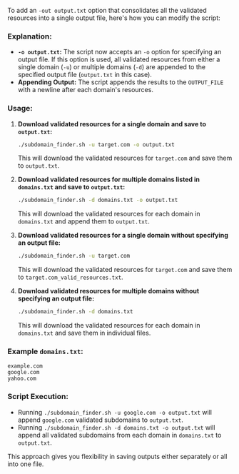 To add an `-out output.txt` option that consolidates all the validated resources into a single output file, here's how you can modify the script:

### Explanation:
- **`-o output.txt`:** The script now accepts an `-o` option for specifying an output file. If this option is used, all validated resources from either a single domain (`-u`) or multiple domains (`-d`) are appended to the specified output file (`output.txt` in this case).
- **Appending Output:** The script appends the results to the `OUTPUT_FILE` with a newline after each domain's resources.

### Usage:
1. **Download validated resources for a single domain and save to `output.txt`:**
   ```bash
   ./subdomain_finder.sh -u target.com -o output.txt
   ```
   This will download the validated resources for `target.com` and save them to `output.txt`.

2. **Download validated resources for multiple domains listed in `domains.txt` and save to `output.txt`:**
   ```bash
   ./subdomain_finder.sh -d domains.txt -o output.txt
   ```
   This will download the validated resources for each domain in `domains.txt` and append them to `output.txt`.

3. **Download validated resources for a single domain without specifying an output file:**
   ```bash
   ./subdomain_finder.sh -u target.com
   ```
   This will download the validated resources for `target.com` and save them to `target.com_valid_resources.txt`.

4. **Download validated resources for multiple domains without specifying an output file:**
   ```bash
   ./subdomain_finder.sh -d domains.txt
   ```
   This will download the validated resources for each domain in `domains.txt` and save them in individual files.

### Example `domains.txt`:
```
example.com
google.com
yahoo.com
```

### Script Execution:
- Running `./subdomain_finder.sh -u google.com -o output.txt` will append `google.com` validated subdomains to `output.txt`.
- Running `./subdomain_finder.sh -d domains.txt -o output.txt` will append all validated subdomains from each domain in `domains.txt` to `output.txt`.

This approach gives you flexibility in saving outputs either separately or all into one file.
